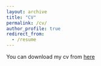 ```yaml
---
layout: archive
title: "CV"
permalink: /cv/
author_profile: true
redirect_from:
  - /resume
---
```


You can download my cv from  [here](mzmou.github.io/files/cv.pdf)
